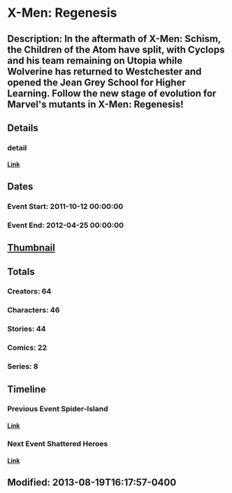 # X-Men: Regenesis
## Description: In the aftermath of X-Men: Schism, the Children of the Atom have split, with Cyclops and his team remaining on Utopia while Wolverine has returned to Westchester and opened the Jean Grey School for Higher Learning. Follow the new stage of evolution for Marvel's mutants in X-Men: Regenesis!
## Details
### detail
#### [Link](http://marvel.com/comics/events/308/x-men_regenesis?utm_campaign=apiRef&utm_source=225578a89fc76f3d20fbffda5d17a88d)
## Dates
### Event Start: 2011-10-12 00:00:00
### Event End: 2012-04-25 00:00:00
## [Thumbnail](http://i.annihil.us/u/prod/marvel/i/mg/6/30/52127d4ca297c.jpg)
## Totals
### Creators: 64
### Characters: 46
### Stories: 44
### Comics: 22
### Series: 8
## Timeline
### Previous Event Spider-Island
#### [Link](http://gateway.marvel.com/v1/public/events/305)
### Next Event Shattered Heroes
#### [Link](http://gateway.marvel.com/v1/public/events/309)
## Modified: 2013-08-19T16:17:57-0400